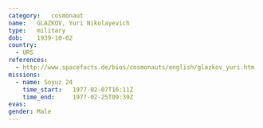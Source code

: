 ```yaml
---
category:	cosmonaut
name:	GLAZKOV, Yuri Nikolayevich
type:	military
dob:	1939-10-02
country:
  - URS
references:
  - http://www.spacefacts.de/bios/cosmonauts/english/glazkov_yuri.htm
missions:
  - name: Soyuz 24
    time_start:   1977-02-07T16:11Z
    time_end:     1977-02-25T09:39Z
evas:
gender:	Male
---
```

